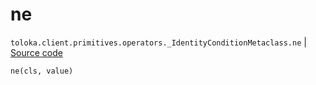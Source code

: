 # ne
`toloka.client.primitives.operators._IdentityConditionMetaclass.ne` | [Source code](https://github.com/Toloka/toloka-kit/blob/v1.2.2/src/client/primitives/operators.py#L124)

```python
ne(cls, value)
```

